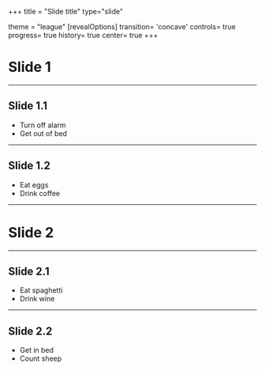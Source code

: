 +++
title = "Slide title"
type="slide"

theme = "league"
[revealOptions]
transition= 'concave'
controls= true
progress= true
history= true
center= true
+++

# Slide 1

___

## Slide 1.1

- Turn off alarm
- Get out of bed

___

## Slide 1.2

- Eat eggs
- Drink coffee

---

# Slide 2

___

## Slide 2.1

- Eat spaghetti
- Drink wine

___

## Slide 2.2

- Get in bed
- Count sheep